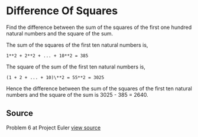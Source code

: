 # Difference Of Squares

Find the difference between the sum of the squares of the first one hundred natural numbers and the square of the sum.

The sum of the squares of the first ten natural numbers is,

    1**2 + 2**2 + ... + 10**2 = 385

The square of the sum of the first ten natural numbers is,

    (1 + 2 + ... + 10)\**2 = 55**2 = 3025

Hence the difference between the sum of the squares of the first ten
natural numbers and the square of the sum is 3025 - 385 = 2640.


## Source

Problem 6 at Project Euler [view source](http://projecteuler.net/problem=6)
